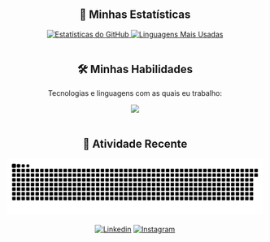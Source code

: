 
<br>

<div align="center">
  <h2>🚀 Minhas Estatísticas</h2>
  <a href="https://github.com/Takushi27">
    <img height="180em" src="https://github-readme-stats.vercel.app/api?username=Takushi27&show_icons=true&theme=dark&include_all_commits=true&count_private=true&hide_border=true" alt="Estatísticas do GitHub"/>
    <img height="180em" src="https://github-readme-stats.vercel.app/api/top-langs/?username=Takushi27&layout=compact&langs_count=7&theme=dark&hide_border=true" alt="Linguagens Mais Usadas"/>
  </a>
</div>

<br>

<div align="center">
  <h2>🛠️ Minhas Habilidades</h2>
  <p>Tecnologias e linguagens com as quais eu trabalho:</p>
  <a href="https://skillicons.dev">
    <img src="https://skillicons.dev/icons?i=c,cpp,py,java,html,js,css,react,laravel,nodejs,docker,php,git,vscode" />
  </a>
</div>

<br>

<div align="center">
  <h2>🌱 Atividade Recente</h2>
  <picture>
    <source media="(prefers-color-scheme: dark)" srcset="https://github.com/Takushi27/Takushi27/blob/output/github-contribution-grid-snake-dark.svg?raw=true">
    <source media="(prefers-color-scheme: light)" srcset="https://github.com/Takushi27/Takushi27/blob/output/github-contribution-grid-snake.svg?raw=true">
    <img alt="Animação do grid de contribuições do GitHub" src="https://github.com/Takushi27/Takushi27/blob/output/github-contribution-grid-snake.svg?raw=true">
  </picture>
</div>

<br>

<div align="center">
  <a href="https://www.linkedin.com/in/adalberto-silva-santan" target="_blank"><img alt="Linkedin" src="https://img.shields.io/badge/LinkedIn-0077B5?style=for-the-badge&logo=linkedin&logoColor=white"></a>
  <a href="https://www.instagram.com/adal.berto1508/" target="_blank"><img alt="Instagram" src="https://img.shields.io/badge/Instagram-E4405F?style=for-the-badge&logo=instagram&logoColor=white"></a>
  </div>

<br>

